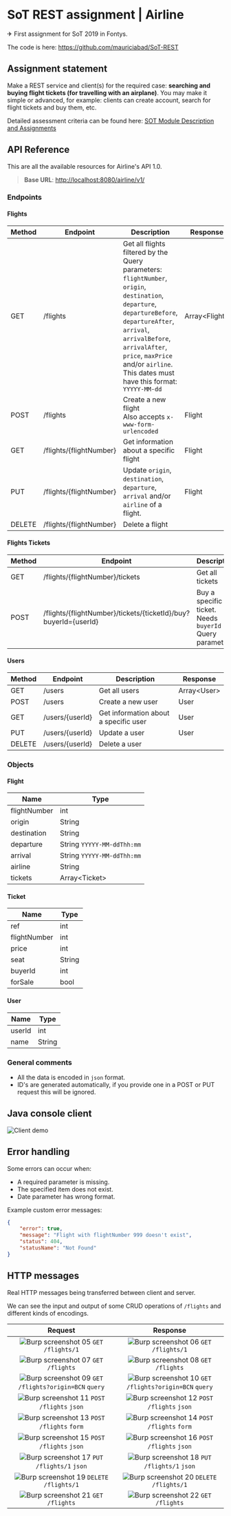 ﻿# SoT REST assignment | Airline

✈ First assignment for SoT 2019 in Fontys.

The code is here: https://github.com/mauriciabad/SoT-REST

## Assignment statement

Make a REST service and client(s) for the required case: **searching and buying flight tickets (for travelling with an airplane)**. You may make it simple or advanced, for example: clients can create account, search for flight tickets and buy them, etc.

Detailed assessment criteria can be found here: [SOT Module Description and Assignments](documentation/SOT_Module_Description_and_Assignments.pdf) 

## API Reference

This are all the available resources for Airline's API 1.0.

> **Base URL**: [http://localhost:8080/airline/v1/](http://localhost:8080/airline/v1/)

### Endpoints

#### Flights

| Method | Endpoint | Description | Response |
|--------|----------|-------------|----------|
| GET    | /flights | Get all flights filtered by the Query parameters: <br>`flightNumber`, `origin`, `destination`, `departure`, `departureBefore`, `departureAfter`, `arrival`, `arrivalBefore`, `arrivalAfter`, `price`, `maxPrice` and/or `airline`. <br>This dates must have this format: `YYYYY-MM-dd` | Array\<Flight\> |
| POST   | /flights | Create a new flight <br>Also accepts `x-www-form-urlencoded` | Flight |
| GET    | /flights/{flightNumber} | Get information about a specific flight | Flight |
| PUT    | /flights/{flightNumber} | Update `origin`, `destination`, `departure`, `arrival` and/or `airline` of a flight. | Flight |
| DELETE | /flights/{flightNumber} | Delete a flight | |

#### Flights Tickets

| Method | Endpoint | Description | Response |
|--------|----------|-------------|----------|
| GET    | /flights/{flightNumber}/tickets | Get all tickets | Array\<Ticket\> |
| POST   | /flights/{flightNumber}/tickets/{ticketId}/buy?buyerId={userId} | Buy a specific ticket. <br>Needs `buyerId` Query parameter | Ticket |

#### Users

| Method | Endpoint | Description | Response |
|--------|----------|-------------|----------|
| GET    | /users | Get all users | Array\<User\> |
| POST   | /users | Create a new user | User |
| GET    | /users/{userId} | Get information about a specific user | User |
| PUT    | /users/{userId} | Update a user | User |
| DELETE | /users/{userId} | Delete a user | |

### Objects

#### Flight

| Name | Type |
|------|------|
| flightNumber | int |
| origin | String |
| destination | String |
| departure | String `YYYYY-MM-ddThh:mm` |
| arrival | String `YYYYY-MM-ddThh:mm` |
| airline | String |
| tickets | Array\<Ticket\> |

#### Ticket

| Name | Type |
|------|------|
| ref | int |
| flightNumber | int |
| price | int |
| seat | String |
| buyerId | int |
| forSale | bool |

#### User

| Name | Type |
|------|------|
| userId | int |
| name | String |

### General comments

- All the data is encoded in `json` format.
- ID's are generated automatically, if you provide one in a POST or PUT request this will be ignored.

## Java console client

![Client demo](documentation/client-demo.gif)

## Error handling

Some errors can occur when:
- A required parameter is missing.
- The specified item does not exist.
- Date parameter has wrong format.

Example custom error messages:

```json
{
    "error": true,
    "message": "Flight with flightNumber 999 doesn't exist",
    "status": 404,
    "statusName": "Not Found"
}
```

## HTTP messages

Real HTTP messages being transferred between client and server. 

We can see the input and output of some CRUD operations of `/flights` and different kinds of encodings.

| Request | Response |
|:-------:|:--------:|
| ![Burp screenshot 05](documentation/burp000005.png) `GET` `/flights/1` | ![Burp screenshot 06](documentation/burp000006.png) `GET` `/flights/1` |
| ![Burp screenshot 07](documentation/burp000007.png) `GET` `/flights` | ![Burp screenshot 08](documentation/burp000008.png) `GET` `/flights` |
| ![Burp screenshot 09](documentation/burp000009.png) `GET` `/flights?origin=BCN` `query` | ![Burp screenshot 10](documentation/burp000010.png) `GET` `/flights?origin=BCN` `query` |
| ![Burp screenshot 11](documentation/burp000011.png) `POST` `/flights` `json` | ![Burp screenshot 12](documentation/burp000012.png) `POST` `/flights` `json` |
| ![Burp screenshot 13](documentation/burp000013.png) `POST` `/flights` `form` | ![Burp screenshot 14](documentation/burp000014.png) `POST` `/flights` `form` |
| ![Burp screenshot 15](documentation/burp000015.png) `POST` `/flights` `json` | ![Burp screenshot 16](documentation/burp000016.png) `POST` `/flights` `json` |
| ![Burp screenshot 17](documentation/burp000017.png) `PUT` `/flights/1` `json` | ![Burp screenshot 18](documentation/burp000018.png) `PUT` `/flights/1` `json` |
| ![Burp screenshot 19](documentation/burp000019.png) `DELETE` `/flights/1` | ![Burp screenshot 20](documentation/burp000020.png) `DELETE` `/flights/1` |
| ![Burp screenshot 21](documentation/burp000021.png) `GET` `/flights` | ![Burp screenshot 22](documentation/burp000022.png) `GET` `/flights` |
